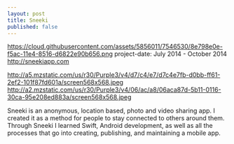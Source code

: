 ```yaml
---
layout: post
title: Sneeki
published: false
---
```


https://cloud.githubusercontent.com/assets/5856011/7546530/8e798e0e-f5ac-11e4-8516-d6822e90b656.png
project-date: July 2014 - October 2014
http://sneekiapp.com

http://a5.mzstatic.com/us/r30/Purple3/v4/d7/c4/e7/d7c4e7fb-d0bb-ff61-2ef2-101f87fd601a/screen568x568.jpeg
http://a2.mzstatic.com/us/r30/Purple3/v4/06/ac/a8/06aca87d-5b11-0116-30ca-95e208ed883a/screen568x568.jpeg

Sneeki is an anonymous, location based, photo and video sharing app. I created it as a method for people to stay connected to others around them. Through Sneeki I learned Swift, Android development, as well as all the processes that go into creating, publishing, and maintaining a mobile app.